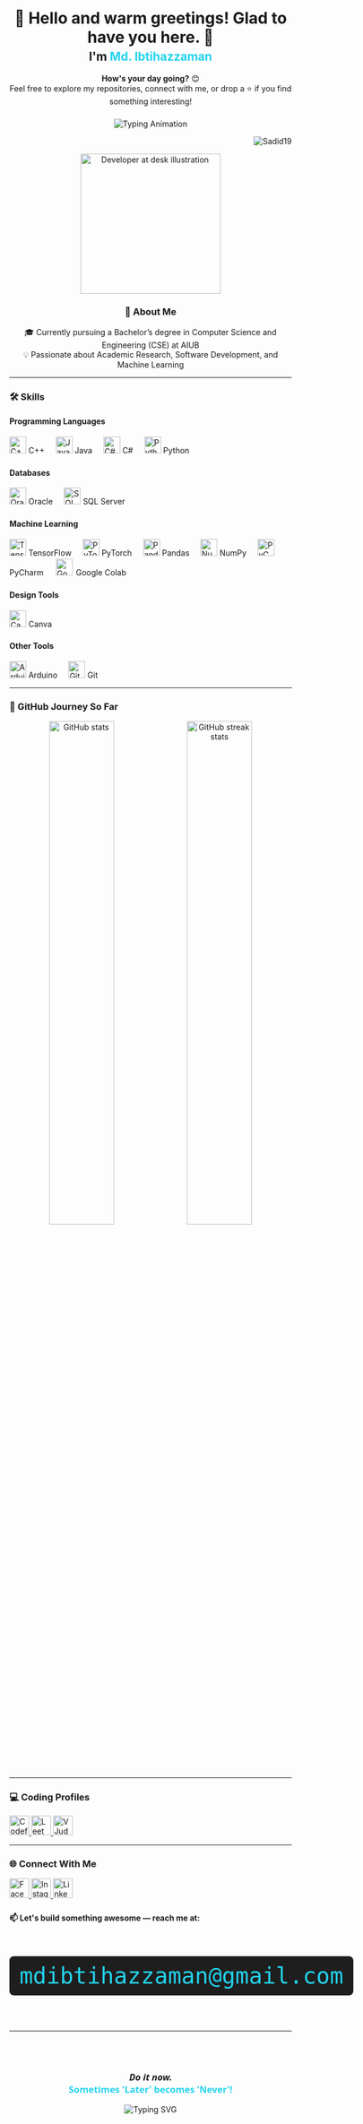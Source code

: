 <h1 align="center" style="margin-bottom: 0;">
  👋 Hello and warm greetings! Glad to have you here. 👋
</h1>

<h2 align="center" style="margin-top: 5px;">
  I'm <span style="color:#22D3EE;">Md. Ibtihazzaman</span>
</h2>

<p align="center">
  <strong>How's your day going?</strong> 😊<br>
  Feel free to explore my repositories, connect with me, or drop a ⭐ if you find something interesting!
</p>

###

<p align="center">
  <img src="https://readme-typing-svg.herokuapp.com?font=Fira+Code&pause=1000&color=22D3EE&center=true&vCenter=true&width=500&lines=Computer+Science+Student;Machine+Learning+Explorer;Problem+Solver;Tech+Curious+Mind;Always+Building+Something+New!" alt="Typing Animation" />
</p>

<p align="right">
  <img src="https://komarev.com/ghpvc/?username=Sadid19&label=Profile%20views&color=22D3EE&style=flat-square" alt="Sadid19" />
</p>

<div align="center">
  <img src="https://user-images.githubusercontent.com/74038190/212749447-bfb7e725-6987-49d9-ae85-2015e3e7cc41.gif" width="250" alt="Developer at desk illustration"> 
</div>

<h3 align="center">🚀 About Me</h3>
<p align="center">
  🎓 Currently pursuing a Bachelor’s degree in Computer Science and Engineering (CSE) at AIUB<br>
  💡 Passionate about Academic Research, Software Development, and Machine Learning
</p>


---

<h3>🛠️ Skills</h3>

<h4>Programming Languages</h4>
<div align="left">
  <img src="https://cdn.jsdelivr.net/gh/devicons/devicon/icons/cplusplus/cplusplus-original.svg" height="30" alt="C++" />
  <span>C++</span>
  <img width="12" />
  <img src="https://cdn.jsdelivr.net/gh/devicons/devicon/icons/java/java-original.svg" height="30" alt="Java" />
  <span>Java</span>
  <img width="12" />
  <img src="https://cdn.jsdelivr.net/gh/devicons/devicon/icons/csharp/csharp-original.svg" height="30" alt="C#" />
  <span>C#</span>
  <img width="12" />
  <img src="https://cdn.jsdelivr.net/gh/devicons/devicon/icons/python/python-original.svg" height="30" alt="Python" />
  <span>Python</span>
</div>

###

<h4>Databases</h4>
<div align="left">
  <img src="https://cdn.jsdelivr.net/gh/devicons/devicon/icons/oracle/oracle-original.svg" height="30" alt="Oracle" />
  <span>Oracle</span>
  <img width="12" />
  <img src="https://cdn.jsdelivr.net/gh/devicons/devicon/icons/microsoftsqlserver/microsoftsqlserver-plain.svg" height="30" alt="SQL Server" />
  <span>SQL Server</span>
</div>

###

<h4>Machine Learning</h4>
<div align="left">
  <img src="https://cdn.jsdelivr.net/gh/devicons/devicon/icons/tensorflow/tensorflow-original.svg" height="30" alt="TensorFlow" />
  <span>TensorFlow</span>
  <img width="12" />
  <img src="https://cdn.jsdelivr.net/gh/devicons/devicon/icons/pytorch/pytorch-original.svg" height="30" alt="PyTorch" />
  <span>PyTorch</span>
  <img width="12" />
  <img src="https://cdn.jsdelivr.net/gh/devicons/devicon/icons/pandas/pandas-original.svg" height="30" alt="Pandas" />
  <span>Pandas</span>
  <img width="12" />
  <img src="https://cdn.jsdelivr.net/gh/devicons/devicon/icons/numpy/numpy-original.svg" height="30" alt="NumPy" />
  <span>NumPy</span>
  <img width="12" />
  <img src="https://cdn.jsdelivr.net/gh/devicons/devicon/icons/pycharm/pycharm-original.svg" height="30" alt="PyCharm" />
  <span>PyCharm</span>
  <img width="12" />
  <img src="https://upload.wikimedia.org/wikipedia/commons/d/d0/Google_Colaboratory_SVG_Logo.svg" height="30" alt="Google Colab" style="background:#fff;padding:2px;border-radius:3px;" />
  <span>Google Colab</span>
</div>

###

<h4>Design Tools</h4>
<div align="left">
  <img src="https://cdn.jsdelivr.net/gh/devicons/devicon/icons/canva/canva-original.svg" height="30" alt="Canva" />
  <span>Canva</span>
</div>

###

<h4>Other Tools</h4>
<div align="left">
  <img src="https://cdn.jsdelivr.net/gh/devicons/devicon/icons/arduino/arduino-original.svg" height="30" alt="Arduino" />
  <span>Arduino</span>
  <img width="12" />
  <img src="https://cdn.jsdelivr.net/gh/devicons/devicon/icons/git/git-original.svg" height="30" alt="Git" />
  <span>Git</span>
</div>

---

<h3>🚀 GitHub Journey So Far</h3>
<div align="center">
  <img src="https://github-readme-stats.vercel.app/api?username=Sadid19&show_icons=true&theme=tokyonight&hide_border=true" width="48%" alt="GitHub stats" />
  <img src="https://github-readme-streak-stats.herokuapp.com/?user=Sadid19&theme=tokyonight&hide_border=true" width="48%" alt="GitHub streak stats" />
</div>

---
<h3>💻 Coding Profiles</h3>
<div align="left">
  <a href="https://codeforces.com/profile/mdibtihazzaman" target="_blank">
    <img src="https://img.shields.io/static/v1?message=Codeforces&logo=codeforces&label=&color=1F8ACB&logoColor=white&labelColor=&style=for-the-badge" height="35" alt="Codeforces" />
  </a>
  <a href="https://leetcode.com/u/_Md_Ibtihazzaman_/" target="_blank">
    <img src="https://img.shields.io/static/v1?message=LeetCode&logo=leetcode&label=&color=FFA116&logoColor=white&labelColor=&style=for-the-badge" height="35" alt="LeetCode" />
  </a>
  <a href="https://vjudge.net/user/_Ibtihazzaman_" target="_blank">
    <img src="https://img.shields.io/static/v1?message=Vjudge&logo=vercel&label=&color=4CAF50&logoColor=white&labelColor=&style=for-the-badge" height="35" alt="VJudge" />
  </a>
</div>

---

<h3>🌐 Connect With Me</h3>
<div align="left">
  <a href="https://www.facebook.com/sadid03/" target="_blank">
    <img src="https://img.shields.io/static/v1?message=Facebook&logo=facebook&label=&color=1877F2&logoColor=white&labelColor=&style=for-the-badge" height="35" alt="Facebook" />
  </a>
  <a href="https://www.instagram.com/sadid_dont_exist" target="_blank">
    <img src="https://img.shields.io/static/v1?message=Instagram&logo=instagram&label=&color=E4405F&logoColor=white&labelColor=&style=for-the-badge" height="35" alt="Instagram" />
  </a>
  <a href="https://www.linkedin.com/in/md-ibtihazzaman-0131a0259/" target="_blank">
    <img src="https://img.shields.io/static/v1?message=LinkedIn&logo=linkedin&label=&color=0077B5&logoColor=white&labelColor=&style=for-the-badge" height="35" alt="LinkedIn" />
  </a>
</div>

###

**📫 Let's build something awesome — reach me at:**  
<div align="center">

<pre style="background-color: #1e1e1e; color: #22D3EE; padding: 12px 18px; border-radius: 8px; font-size: 2.5rem; display: inline-block; overflow-x: auto;">mdibtihazzaman@gmail.com</pre>

###
---

<br>

<div align="center" style="margin-top: 40px;">
  <h3 style="font-family: 'Segoe UI', sans-serif;">
    <i>Do it now.</i><br>
    <span style="color: #22D3EE; font-weight: 600;">Sometimes 'Later' becomes 'Never'!</span>
  </h3>
</div>

<p align="center">
  <img src="https://readme-typing-svg.demolab.com?font=Fira+Code&pause=1000&color=22D3EE&center=true&vCenter=true&width=435&lines=Keep+learning+%F0%9F%93%9A;Keep+growing+%F0%9F%8C%B1;Keep+coding+%E2%9C%A8" alt="Typing SVG" />
</p>
